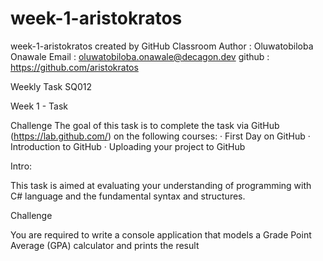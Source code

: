 # week-1-aristokratos
week-1-aristokratos created by GitHub Classroom
Author : Oluwatobiloba Onawale
Email : <oluwatobiloba.onawale@decagon.dev>
github : <https://github.com/aristokratos>

Weekly Task SQ012

Week 1 - Task


Challenge The goal of this task is to complete the task via GitHub (https://lab.github.com/) on the following courses: · First Day on GitHub · Introduction to GitHub · Uploading your project to GitHub

Intro:

This task is aimed at evaluating your understanding of programming with C# language and the fundamental syntax and structures.

Challenge

You are required to write a console application that models a Grade Point Average (GPA) calculator and prints the result
